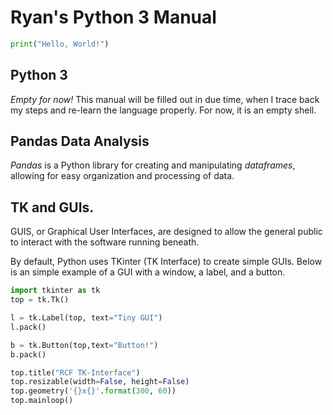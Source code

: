 # Ryan's Python 3 Manual


```python
print("Hello, World!")
```
## Python 3

*Empty for now!* This manual will be filled out in due time, when I trace back my steps and re-learn the language properly. For now, it is an empty shell.

## Pandas Data Analysis

*Pandas* is a Python library for creating and manipulating *dataframes*, allowing for easy organization and processing of data.

## TK and GUIs.

GUIS, or Graphical User Interfaces, are designed to allow the general public to interact with the software running beneath.

By default, Python uses TKinter (TK Interface) to create simple GUIs. Below is an simple example of a GUI with a window, a label, and a button.

```python
import tkinter as tk
top = tk.Tk()

l = tk.Label(top, text="Tiny GUI")
l.pack()

b = tk.Button(top,text="Button!")
b.pack()

top.title("RCF TK-Interface")
top.resizable(width=False, height=False)
top.geometry('{}x{}'.format(300, 60))
top.mainloop()
```
